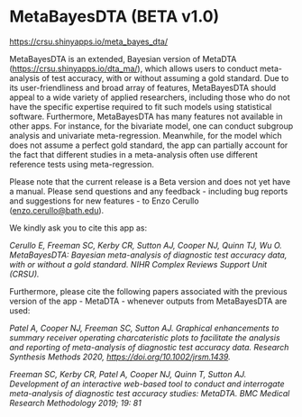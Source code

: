 # MetaBayesDTA (BETA v1.0)

https://crsu.shinyapps.io/meta_bayes_dta/

MetaBayesDTA is an extended, Bayesian version of MetaDTA 
(https://crsu.shinyapps.io/dta_ma/), which allows users to conduct meta-analysis of test accuracy, with or without assuming a gold standard. Due to its user-friendliness and broad array of features, MetaBayesDTA should appeal to a wide variety of applied researchers, including those who do not have the specific expertise required to fit such models using statistical software. Furthermore, MetaBayesDTA has many features not available in other apps. For instance, for the bivariate model, one can conduct subgroup analysis and univariate meta-regression. Meanwhile, for the model which does not assume a perfect gold standard, the app can partially account for the fact that different studies in a meta-analysis often use different reference tests using meta-regression. 

 
Please note that the current release is a Beta version and does not yet have a manual. Please send questions and any feedback - including bug reports and suggestions for new features - to Enzo Cerullo (enzo.cerullo@bath.edu). 

 
 We kindly ask you to cite this app as:
 
_Cerullo E, Freeman SC, Kerby CR, Sutton AJ, Cooper NJ, Quinn TJ, Wu O. MetaBayesDTA: Bayesian meta-analysis of diagnostic test accuracy data, with or without a gold standard. NIHR Complex Reviews Support Unit (CRSU)._


Furthermore, please cite the following papers associated with the previous version of the app - MetaDTA - whenever outputs from MetaBayesDTA are used:

_Patel A, Cooper NJ, Freeman SC, Sutton AJ. Graphical enhancements to summary receiver operating charcateristic plots to facilitate the analysis and reporting of meta-analysis of diagnostic test accuracy data. Research Synthesis Methods 2020, https://doi.org/10.1002/jrsm.1439._

_Freeman SC, Kerby CR, Patel A, Cooper NJ, Quinn T, Sutton AJ. Development of an interactive web-based tool to conduct and interrogate meta-analysis of diagnostic test accuracy studies: MetaDTA. BMC Medical Research Methodology 2019; 19: 81_
